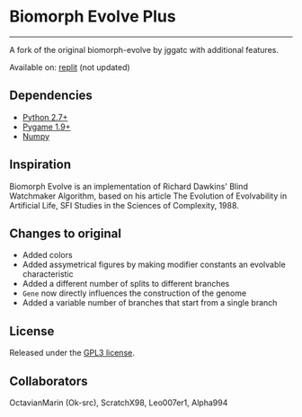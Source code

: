 # Biomorph Evolve Plus
---
A fork of the original biomorph-evolve by jggatc with additional features.

Available on: [replit](https://replit.com/@Grigory9898/biomorph-evolve-fork?v=1) (not updated)

## Dependencies
* [Python 2.7+](https://www.python.org/)
* [Pygame 1.9+](https://www.pygame.org/)
* [Numpy](https://numpy.org/)

## Inspiration
Biomorph Evolve is an implementation of Richard Dawkins' Blind Watchmaker Algorithm, based on his article The Evolution of Evolvability in Artificial Life, SFI Studies in the Sciences of Complexity, 1988.

## Changes to original
* Added colors
* Added assymetrical figures by making modifier constants an evolvable characteristic
* Added a different number of splits to different branches
* `Gene` now directly influences the construction of the genome
* Added a variable number of branches that start from a single branch

## License
Released under the [GPL3 license](http://www.gnu.org/licenses/gpl.html).

## Collaborators
OctavianMarin (Ok-src), ScratchX98, Leo007er1, Alpha994
